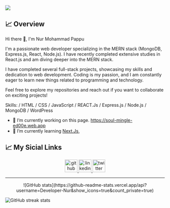 <a href="https://www.linkedin.com/in/developer-nur/">
<img src="https://i.ibb.co/hfcdPK1/My-first-design-1-3.png" />
</a>

<br/>

## :chart_with_upwards_trend: Overview
Hi there 👋, I'm Nur Mohammad Pappu 

I'm a passionate web developer specializing in the MERN stack (MongoDB, Express.js, React, Node.js). I have recently completed extensive studies in React.js and am diving deeper into the MERN stack.

I have completed several full-stack projects, showcasing my skills and dedication to web development. Coding is my passion, and I am constantly eager to learn new things related to programming and technology.

Feel free to explore my repositories and reach out if you want to collaborate on exciting projects!

Skills: / HTML / CSS / JavaScript / REACT.Js / Express.js / Node.js / MongoDB / WordPress

- 🔭 I’m currently working on this page. https://soul-mingle-ed00e.web.app 
- 🌱 I’m currently learning <u>Next.Js,</u> 

## :chart_with_upwards_trend: My Sicial Links
<p align="center">
  <a href="https://github.com/Developer-Nur">
    <img src="https://img.icons8.com/ios-filled/50/ffffff/github.png" alt="github" height="40">
  </a>
  <a href="https://www.linkedin.com/in/developer-nur/">
    <img src="https://img.icons8.com/ios-filled/50/ffffff/linkedin.png" alt="linkedin" height="40">
  </a>
  <a href="https://twitter.com/NursWeb">
    <img src="https://img.icons8.com/ios-filled/50/ffffff/twitter.png" alt="twitter" height="40">
  </a>
</p>

<hr/>

<p align="center">
![GitHub stats](https://github-readme-stats.vercel.app/api?username=Developer-Nur&show_icons=true&count_private=true) 
<p/>


![GitHub streak stats](https://streak-stats.demolab.com/?user=Developer-Nur)  


